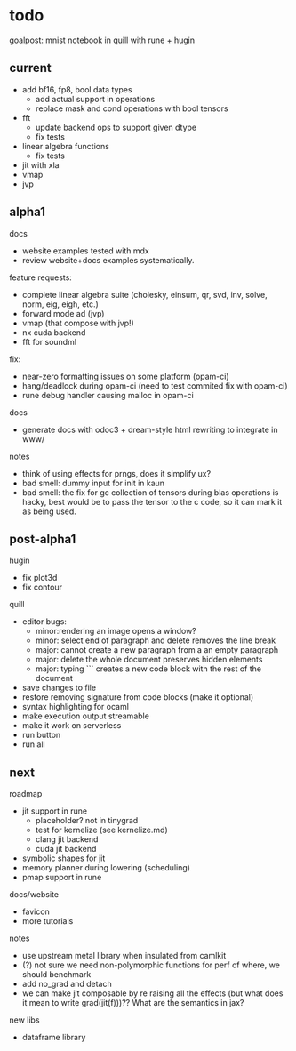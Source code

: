 # todo

goalpost: mnist notebook in quill with rune + hugin

## current

- add bf16, fp8, bool data types
  - add actual support in operations
  - replace mask and cond operations with bool tensors
- fft
  - update backend ops to support given dtype
  - fix tests
- linear algebra functions  
  - fix tests
- jit with xla
- vmap
- jvp

## alpha1

docs
- website examples tested with mdx
- review website+docs examples systematically.

feature requests:
- complete linear algebra suite (cholesky, einsum, qr, svd, inv, solve, norm, eig, eigh, etc.)
- forward mode ad (jvp)
- vmap (that compose with jvp!)
- nx cuda backend
- fft for soundml

fix:
- near-zero formatting issues on some platform (opam-ci)
- hang/deadlock during opam-ci (need to test commited fix with opam-ci)
- rune debug handler causing malloc in opam-ci

docs
- generate docs with odoc3 + dream-style html rewriting to integrate in www/

notes
- think of using effects for prngs, does it simplify ux?
- bad smell: dummy input for init in kaun
- bad smell: the fix for gc collection of tensors during blas operations is hacky, best would be to pass the tensor to the c code, so it can mark it as being used.

## post-alpha1

hugin
- fix plot3d
- fix contour

quill
- editor bugs:
  - minor:rendering an image opens a window?
  - minor: select end of paragraph and delete removes the line break
  - major: cannot create a new paragraph from a an empty paragraph
  - major: delete the whole document preserves hidden elements
  - major: typing ``` creates a new code block with the rest of the document
- save changes to file
- restore removing signature from code blocks (make it optional)
- syntax highlighting for ocaml
- make execution output streamable
- make it work on serverless
- run button
- run all

## next

roadmap
- jit support in rune
  - placeholder? not in tinygrad
  - test for kernelize (see kernelize.md)
  - clang jit backend
  - cuda jit backend
- symbolic shapes for jit
- memory planner during lowering (scheduling)
- pmap support in rune

docs/website
- favicon
- more tutorials

notes
- use upstream metal library when insulated from camlkit
- (?) not sure we need non-polymorphic functions for perf of where, we should benchmark
- add no_grad and detach
- we can make jit composable by re raising all the effects (but what does it mean to write grad(jit(f)))?? What are the semantics in jax?

new libs
- dataframe library
